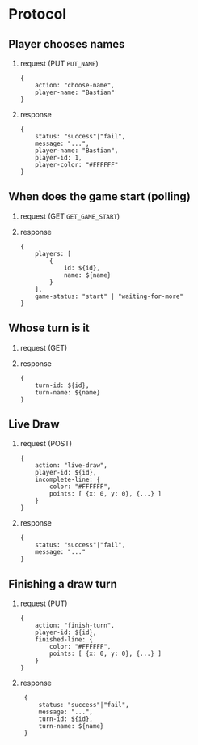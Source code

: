 # Protocol

## Player chooses names

1.  request (PUT `PUT_NAME`)  

        {
            action: "choose-name",
            player-name: "Bastian"
        }

2.  response

        {
            status: "success"|"fail",
            message: "...",
            player-name: "Bastian",
            player-id: 1,
            player-color: "#FFFFFF"
        }

## When does the game start (polling)

1.  request (GET `GET_GAME_START`)
        
2.  response

        {
            players: [
                {
                    id: ${id},
                    name: ${name}
                }
            ],
            game-status: "start" | "waiting-for-more"
        }

## Whose turn is it

1.  request (GET)

2.  response

        {
            turn-id: ${id},
            turn-name: ${name}
        }

## Live Draw

1.  request (POST)

        {
            action: "live-draw",
            player-id: ${id},
            incomplete-line: {
                color: "#FFFFFF",
                points: [ {x: 0, y: 0}, {...} ]
            }
        }

2.  response

        {
            status: "success"|"fail",
            message: "..."
        }

## Finishing a draw turn

1.  request (PUT)

        {
            action: "finish-turn",
            player-id: ${id},
            finished-line: {
                color: "#FFFFFF",
                points: [ {x: 0, y: 0}, {...} ]
            }
        }

2. response

        {
            status: "success"|"fail",
            message: "...",
            turn-id: ${id},
            turn-name: ${name}
        }

